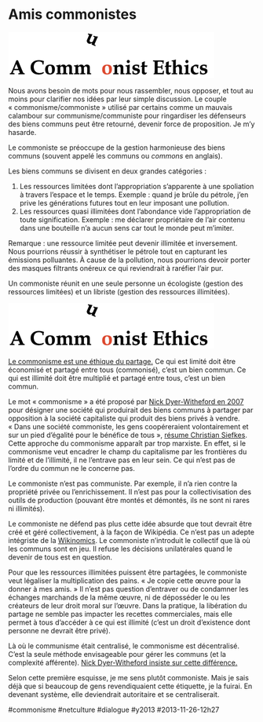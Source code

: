 # Amis commonistes

![](_i/buckmorss_title1.png)

Nous avons besoin de mots pour nous rassembler, nous opposer, et tout au moins pour clarifier nos idées par leur simple discussion. Le couple « commonisme/commoniste » utilisé par certains comme un mauvais calambour sur communisme/communiste pour ringardiser les défenseurs des biens communs peut être retourné, devenir force de proposition. Je m’y hasarde.

Le commoniste se préoccupe de la gestion harmonieuse des biens communs (souvent appelé les communs ou *commons* en anglais).

Les biens communs se divisent en deux grandes catégories :

1. Les ressources limitées dont l’appropriation s’apparente à une spoliation à travers l’espace et le temps. Exemple : quand je brûle du pétrole, j’en prive les générations futures tout en leur imposant une pollution.
2. Les ressources quasi illimitées dont l’abondance vide l’appropriation de toute signification. Exemple : me déclarer propriétaire de l’air contenu dans une bouteille n’a aucun sens car tout le monde peut m’imiter.

Remarque : une ressource limitée peut devenir illimitée et inversement. Nous pourrions réussir à synthétiser le pétrole tout en capturant les émissions polluantes. À cause de la pollution, nous pourrions devoir porter des masques filtrants onéreux ce qui reviendrait à raréfier l’air pur.

Un commoniste réunit en une seule personne un écologiste (gestion des ressources limitées) et un libriste (gestion des ressources illimitées).

[![Commonisme](_i/buckmorss_title1.png)](http://globalization.gc.cuny.edu/2011/11/susan-buck-morss-a-commonist-ethics/1/)

[Le commonisme est une éthique du partage.](http://globalization.gc.cuny.edu/2011/11/susan-buck-morss-a-commonist-ethics/1/) Ce qui est limité doit être économisé et partagé entre tous (commonisé), c’est un bien commun. Ce qui est illimité doit être multiplié et partagé entre tous, c’est un bien commun.

Le mot « commonisme » a été proposé par [Nick Dyer-Witheford en 2007](http://turbulence.org.uk/turbulence-1/commonism/) pour désigner une société qui produirait des biens communs à partager par opposition à la société capitaliste qui produit des biens privés à vendre. « Dans une société commoniste, les gens coopéreraient volontairement et sur un pied d’égalité pour le bénéfice de tous », [résume Christian Siefkes](http://p2pfoundation.net/Commonism). Cette approche du commonisme apparaît par trop marxiste. En effet, si le commonisme veut encadrer le champ du capitalisme par les frontières du limité et de l’illimité, il ne l’entrave pas en leur sein. Ce qui n’est pas de l’ordre du commun ne le concerne pas.

Le commoniste n’est pas communiste. Par exemple, il n’a rien contre la propriété privée ou l’enrichissement. Il n’est pas pour la collectivisation des outils de production (pouvant être montés et démontés, ils ne sont ni rares ni illimités).

Le commoniste ne défend pas plus cette idée absurde que tout devrait être créé et géré collectivement, à la façon de Wikipédia. Ce n’est pas un adepte intégriste de la [Wikinomics](http://www.wikinomics.com/blog/). Le commoniste n’introduit le collectif que là où les communs sont en jeu. Il refuse les décisions unilatérales quand le devenir de tous est en question.

Pour que les ressources illimitées puissent être partagées, le commoniste veut légaliser la multiplication des pains. « Je copie cette œuvre pour la donner à mes amis. » Il n’est pas question d’entraver ou de condamner les échanges marchands de la même œuvre, ni de déposséder le ou les créateurs de leur droit moral sur l’œuvre. Dans la pratique, la libération du partage ne semble pas impacter les recettes commerciales, mais elle permet à tous d’accéder à ce qui est illimité (c’est un droit d’existence dont personne ne devrait être privé).

Là où le communisme était centralisé, le commonisme est décentralisé. C’est la seule méthode envisageable pour gérer les communs (et la complexité afférente). [Nick Dyer-Witheford insiste sur cette différence.](http://turbulence.org.uk/turbulence-1/commonism/)

Selon cette première esquisse, je me sens plutôt commoniste. Mais je sais déjà que si beaucoup de gens revendiquaient cette étiquette, je la fuirai. En devenant système, elle deviendrait autoritaire et se centraliserait.



#commonisme #netculture #dialogue #y2013 #2013-11-26-12h27
